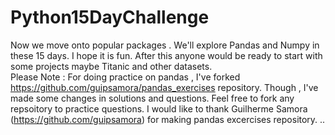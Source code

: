 # Python15DayChallenge
Now we move onto popular packages . We'll explore Pandas and Numpy in these 15 days. I hope it is fun. After this anyone would be ready to start with some projects maybe Titanic and other datasets.  
Please Note :
For doing practice on pandas , I've forked https://github.com/guipsamora/pandas_exercises repository. Though , I've made some changes in solutions and questions. Feel free to fork any repsoitory to practice questions. 
I would like to thank Guilherme Samora (https://github.com/guipsamora) for making pandas excercises repository. ..
